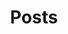 ---
title: Posts
layout: posts
description: Blog artikelen
publish_date: '2017-11-01T03:00:00.000+00:00'
pagination:
  enabled: true
image: https://static.stilteretraite.nl/uploads/Page banner STILTE RETRAITE.jpg
menu:
  footer:
    identifier: _magazine
    weight: 1
  navigation:
    identifier: _magazine
    weight: 4

---